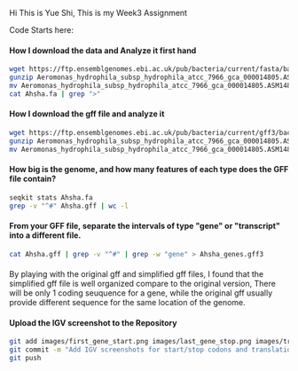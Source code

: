 Hi This is Yue Shi, This is my Week3 Assignment

Code Starts here:

#### How I download the data and Analyze it first hand
```bash 
wget https://ftp.ensemblgenomes.ebi.ac.uk/pub/bacteria/current/fasta/bacteria_0_collection/aeromonas_hydrophila_subsp_hydrophila_atcc_7966_gca_000014805/dna/Aeromonas_hydrophila_subsp_hydrophila_atcc_7966_gca_000014805.ASM1480v1.dna.toplevel.fa.gz
gunzip Aeromonas_hydrophila_subsp_hydrophila_atcc_7966_gca_000014805.ASM1480v1.dna.toplevel.fa.gz
mv Aeromonas_hydrophila_subsp_hydrophila_atcc_7966_gca_000014805.ASM1480v1.dna.toplevel.fa Ahsha.fa
cat Ahsha.fa | grep ">"
```
#### How I download the gff file and analyze it
```bash 
wget https://ftp.ensemblgenomes.ebi.ac.uk/pub/bacteria/current/gff3/bacteria_0_collection/aeromonas_hydrophila_subsp_hydrophila_atcc_7966_gca_000014805/Aeromonas_hydrophila_subsp_hydrophila_atcc_7966_gca_000014805.ASM1480v1.62.gff3.gz
gunzip Aeromonas_hydrophila_subsp_hydrophila_atcc_7966_gca_000014805.ASM1480v1.62.gff3.gz
mv Aeromonas_hydrophila_subsp_hydrophila_atcc_7966_gca_000014805.ASM1480v1.62.gff3 Ahsha.gff
```
#### How big is the genome, and how many features of each type does the GFF file contain?
```bash
seqkit stats Ahsha.fa
grep -v "^#" Ahsha.gff | wc -l
```
#### From your GFF file, separate the intervals of type "gene" or "transcript" into a different file.
```bash 
cat Ahsha.gff | grep -v "^#" | grep -w "gene" > Ahsha_genes.gff3
```

#### 
By playing with the original gff and simplified gff files, I found that the simplified gff file is well organized compare to the original version, There will be only 1 coding seuquence for a gene, while the original gff usually provide different sequence for the same location of the genome.

#### Upload the IGV screenshot to the Repository
```bash
git add images/first_gene_start.png images/last_gene_stop.png images/translation_table.png
git commit -m "Add IGV screenshots for start/stop codons and translation table"
git push
```